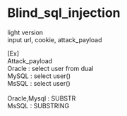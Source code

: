 # Blind_sql_injection
light version <br>
input url, cookie, attack_payload <br>

[Ex]<br>
Attack_payload <br>
Oracle : select user from dual <br>
MySQL : select user()<br>
MsSQL : select user()
<br>
<br>
Oracle,Mysql : SUBSTR<br>
MsSQL : SUBSTRING
